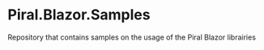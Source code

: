 # Piral.Blazor.Samples
Repository that contains samples on the usage of the Piral Blazor librairies
